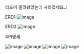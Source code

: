 리드미 올려놨었는데 사라졌네요..!

ERD1
![image](https://github.com/k-jaehyun/ToDoList/assets/70873780/e895a12e-5c38-41d4-9ef9-fb57b7844f8c)

ERD2
![image](https://github.com/k-jaehyun/ToDoList/assets/70873780/b6d987e8-07fd-4f56-b576-b60eac3599d7)

API명세

![image](https://github.com/k-jaehyun/ToDoList/assets/70873780/50352210-1612-4cae-bfa1-8facf3556b89)
![image](https://github.com/k-jaehyun/ToDoList/assets/70873780/db2232e8-2779-4121-b9b5-fd9f3096747e)
![image](https://github.com/k-jaehyun/ToDoList/assets/70873780/b18a00da-66ca-44c0-a633-e86f8d39dd58)
![image](https://github.com/k-jaehyun/ToDoList/assets/70873780/9470f175-a81c-4541-af43-6f376e20d558)



